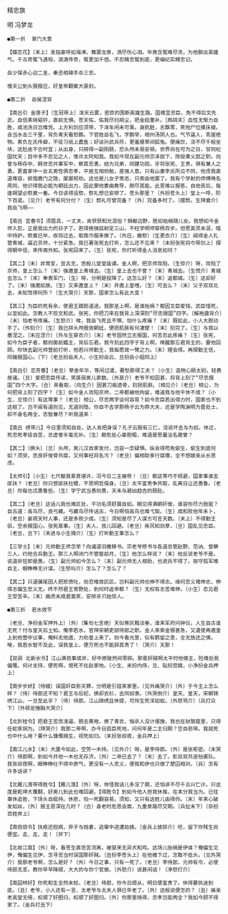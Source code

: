 <!-- { "loadSidebar": true } -->

精忠旗

   明 冯梦龙

   

    ●第一折  家门大意

    【蝶恋花】〔末上〕发指豪呼如海沸，舞罢龙泉，洒尽伤心泪。毕竟含冤难尽洗，为他聊出英雄气。千古奇冤飞遇桧，浪演传奇，冤更加千倍。不忍精忠冤到底，更编纪实精忠记。

    岳少保赤心迎二圣，秦丞相辣手杀三忠。

    慢天公到头狠报应，好皇帝翻案大褒封。

    ●第二折  岳侯涅背

    【南吕引 金莲子】〔生冠带上〕泼天云雾，密匝的围断英雄生路。国难显忠臣，免不得后文先武。自信素晓韬钤，直前无惧。苍天佑，佑我尽扫胡尘，把金瓯重补。［鹧鸪天］血性无惭力自胜，咸池洗日岂难凭。上方利剑应须带，下泽车闲未可乘。身肮脏，志飘零，笑他尸位摸床棱。会当水击三千里，背负青天看怒鹏。下官姓岳名飞，字鹏举，相州汤阴人也。气节逼人，乖崖绝物。素负左氏传癖，不徒习纸上蠹鱼；好谈孙武兵符，更羞蹙草间狐兔。便痛饮，浇不尽千般垒块，这肚皮不合时宜；从出身，只辨得一副刚肠，恐头颅未易安顿。世界尚在可为之日，甘同杞国忧天；目中多不忍见之人，惟许太阿知我。我如今现在副元帅宗泽部下，除授秉义郎之职。向曾与杨存中、韩世忠共事军中，察其忠勇，结为兄弟，同建功勋。牙将张宪、王贵，俱有兼人之勇。更喜家中一女五男性俱忠孝，平居互相劝勉，差强人意。只有山妻李氏所见不同，他虑我直道难容，欲偕鹿门之隐，屡屡规劝。这也是儿女子常态，只索由他罢了。我有个学射的师傅唤名周同，他识得我必能为朝廷出力，因此蒙他委曲教导，颇尽其能。此恩难以报答。自他丧后，每逢朔望必祭奠一番。今日该得设祭，祭礼想已安排了。苍头那里？〔外扮苍头上〕堂上一呼，阶下百诺。〔见介〕老爷有何分付？〔生〕祭礼可曾完备？〔外〕完备多时了。〔摆祭。生拜奠介〕我岳飞啊——

    【南吕 宜春令】须眉具，一丈夫，肯恹恹和光混俗？捐躯边野，胜如枯槁随儿女。我想如今金师入犯，正是我出力的日子了。若得挽强弧射定三山，不枉学明师穿杨百步。但愿英灵未泯，暗中持护。祭奠已毕，收将过去，取我巾服来换了。〔外应，撤祭〕〔生更衣介〕〔生〕闻得金人扎营青城，逼近京师，十分紧急。我已著张宪去打听，怎么还不见来？〔末扮张宪将巾带剑上〕探得朝中信，来传阃外知。张宪回来了。〔生〕张宪，你打听得金人消息如何？

    【其二】〔末〕非常变，亘古无，恁般儿堂堂庙谟。金人啊，把京师攻陷，〔生惊介〕呀，攻陷了京师，皇上怎么？〔末〕强邀皇上青城去。〔生〕皇上去也不曾？〔末〕青城去。〔生慌介〕青城去怎么？〔末〕奉表军门，〔生〕呀，分明是投降了。这怎么好？〔末〕返都城。〔生〕这却好了。〔末〕强邀如故。〔生〕又来邀皇上？〔末〕并邀上皇哩。〔生〕可去么？〔末〕父子双双北去，未知驾停何所？〔生大哭介〕天那，国家怎么有此大变！

    【其三】为臣的死有余，使君王踉跄道途。我那圣上啊，是谁贻祸？都因文臣爱钱，武臣惜死，以至如此。怎教人不怨文和武。张宪，你把刀来在我背上深深刻“尽忠报国”四字。〔解袍露背介〕〔末〕怕老爷疼痛。〔生怒介〕唉，我岳飞死且不惧，怕什么疼痛？〔末〕既如此，小人大胆动手了。〔作刻介〕〔生〕我已拼头颅报效朝廷，便损肌肤有何凄楚！〔末〕刻完了。〔生〕与我以墨涅之。〔末应涅介〕〔外与生穿衣介〕〔末〕老爷固然立志报国，何苦忍此疼痛？〔生〕张宪，如今为臣子者，都则面前媚主，背后忘君。我今刻此四字于背上啊，唤醒那忘君背主的，要他回顾。你快去副元帅营前打听，他若兴师勤王，我每愿效一臂之力。〔末〕理会得。再探勤王信，同输报国心。〔下〕〔老旦扮岳夫人、小生扮岳云、旦扮岳小姐同上〕

    【南吕引 恋芳春】〔老旦〕草舍年华，等闲过遣，要愁那得工夫？〔小生〕造物心肠太别，轻费居诸。〔旦〕爱把忠臣传读，笑孱弱男儿家数。〔外禀介〕老爷不知因甚，将背上刻了“尽忠报国”四个大字。〔合〕来看取，〔向生介〕因甚刀瘢透骨，刻损肌肤。〔相见介〕〔老旦〕相公，为何把背上刻了四字？〔生〕如今金人攻陷京师，二帝都被他拘留，难道我与他干休不成？〔小生、旦惊介〕有这等事？〔老旦〕相公，尽忠两字谈何容易？如今忠臣若出得力时，国家也不到这般了。岂不闻有道则见，无道则隐。你自不去学那杨子云为莽大夫，还是学陶渊明为晋处士，却不身名两全，忠智兼尽？听我道来：

    【南吕 绣带儿】今日里须知自处，达人肯把身误？孔子云殷有三仁，没说坏去与为奴。休迂，死忠死孝徒自苦，总虚誉半毫无补。〔生〕颠危处心豪胆粗，难道是思量沽名邀誉？

    【其二】〔换头〕〔旦〕头颅，男儿汉自家发付，岂容一念疑惧。纵会得苟免偷生，偷生到底何如？须臾，忠良奸佞骨共腐，又何事枉将名污？〔老旦〕偏相助爹行腐儒，全不想娘亲从长思虑。

    【太师引】〔小生〕七尺躯我辈真堪许，况今日二主被辱！〔旦〕都这等巧于规避，国家事谁去匡扶？〔老旦〕你只想匡扶社稷，不思明哲保身。〔旦〕太平富贵争共取，乱离日让还愚鲁。〔老旦〕你每也忒愚鲁些。〔生〕学宁武当愚则愚，天未与避凶趋吉的肠肚。

    【其二】〔老旦〕这话儿我也难区处，干功名须舒展自如。眼见得满朝奸佞，谁容你尽力驰驱？自古道：高鸟尽，良弓藏。弓藏鸟尽传话古，今日啊怕高鸟也难弋取。〔生〕成和败他年未卜，〔老旦〕妾观天时人事，还是多败少成。〔生〕须知是尽了人谋方可言天数。〔末上〕不得勤王侣，空余报国心。张宪禀事。〔生〕夫人、孩儿回避。〔老旦〕疾风知劲草，〔旦〕国乱见忠臣。〔老旦、旦下〕〔末进与小生揖介〕〔生〕打听勤王事怎么？

    【三学士】〔末〕元帅勤王师怎举？向诸道羽檄移书。宗老爷修书与各道总管赵野、范讷、曾楙三人，约他合兵勤王。那三人啊闭门不管窗前月，〔生〕他怎么样说？〔末〕他反说老爷不是。说道非狂即是愚。〔生〕副元帅如今怎么？〔末〕副元帅无人相助，也进兵不得了。按守孤军难自主，眼睁睁无计谋。〔生怒叫介〕怎么了？怎么了？

    【其二】只道骥尾因人把悲愤吐，尚恐难效区区。岂料副元帅也伸不得志。缘何忠义难伸志，伸得志偏生忠义无。终不然君王常野处，到何时返帝都？〔生〕无权有志苦难伸，〔小生〕忍见君王受苦辛。〔末〕画虎未成君莫笑，安排牙爪始惊人。

    ●第三折  若水效节

    〔老旦、净扮金军押外上〕〔外〕〔集句七言绝〕天似寒灰黯淡垂，谁来军府问钟仪。人生自古谁无死？付与皇天后土知。俺李若水，官拜宋朝吏部侍郎之职。金人来索金银甚急，又遣使再邀皇上到他营中议事，俺料无他虞，力劝皇上来了。则今看光景，似有羁留之意，全无放还之情。唉，我若水智不及此，误我皇上，便万死也不能辞其责了！〔哭介〕天那！

    【双调 北新水令】江山满目事成非，好中原陡然间零碎。那辈奸贼啊太平时他做主，险难处我偏罹。何计支持，便死啊，恨死不在赵家地。〔小生、末扮内侍，旦、贴扮宫娥，小净扮金兵押上〕

    【南步步娇】〔侍娥〕误国奸臣弥天罪，分明是引寇来家里。〔见外痛哭介〕〔外〕于今主上怎么样？〔侍〕侍郎还不知？君王与后妃，换却衣衫，去同奴隶。〔外哭倒介〕皇天、皇天，宋朝锦绣江山，一旦至此乎？〔侍〕侍郎，江山锦绣且休提，可怜生死浑如蚁。〔外怒骂介〕〔兵打众下〕〔外顿足捶胸大哭介〕

    【北折桂令】把君王苦恁凌逼，脱去黄袍，换了青衣，恼杀人没计堪施，我也在豺狼窟里，只得任蛇豕胡为。〔拜哭介〕我那二帝啊，办今日孤臣死地，问何年是二主归期？空自悲啼。我就死也中什么用？要什么慷慨捐生，视死如归。〔末扮张叔夜，金兵押上〕

    【南江儿水】〔末〕大厦今如此，空劳一木持。〔见外介〕呀，是李侍郎。〔外〕是张枢密。〔末哭介〕侍郎啊，到如今并他一木也无存济，〔外〕二帝已去了？〔末〕去了。影双双共逐毡裘队。我张叔夜啊，眼睁睁吐不得中原气，更没有一人忠义，便我和伊也只做了楚囚相对。〔兵〕怎有许多话讲？

    【北雁儿落带得胜令】【雁儿落】〔外〕呀，休怪我话儿多没了期，还怕讲不尽千古兴亡计。只这度是乾坤大覆翻，好男儿到此也难回避。【得胜令】到如今他人担我休推，在本分我当为。已往事休追咎，下场头自挺持。休悲，怕一死翻容易。须知，又只有这桩儿由得你。〔末〕年来心破发如丝，〔外〕报主恩深在几时？〔合〕身老时危思会面，九重泉路尽交期。〔兵扯末下〕〔杂扮百姓奔上〕

    【南侥侥令】扶疮还抱病，弃子与抛妻，逃窜中途遭劫掳。〔金兵上掳掠介〕呸，留下你残生尚便宜。走、走、走！〔并下〕

    【北收江南】〔外〕呀，看苍生直恁苦流离，被驱来无异犬和鸡。这场儿贻祸是伊谁？俺偏生见伊，俺偏生见伊，怎寻觅当时误国那奸贼。〔丑扮李苍头上〕在他檐下过，怎敢不低头。〔见外哭介〕我那老爷啊，怎么是好？〔外〕今日之事，只有一死了。〔老旦〕李侍郎，元帅有令，必使侍郎无恙，教你早早降顺，大大的与你个官做。〔外怒介〕说甚闲话！〔净怒打介〕

    【南园林好】你死和生全然未知，〔老旦〕侍郎，你今日顺从，明日便富贵了。休得要执迷到底。〔丑〕老爷，小人还有一言，太老爷与太夫人俱已年老了。〔外〕这般说便怎的？〔丑〕痛亲老高堂无倚，权顺了好图归，权顺了好图归。〔外〕你那里晓得，忠孝岂能两全？我如今顾不得家了。〔金兵打丑下〕

